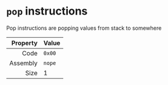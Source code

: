 # `pop` instructions
Pop instructions are popping values from stack to somewhere

Property|Value
--:|---
Code|`0x00`
Assembly|`nope`
Size|1